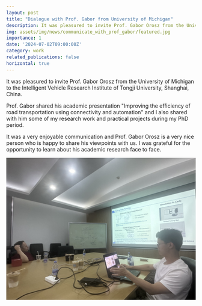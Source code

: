 ```yaml
---
layout: post
title: "Dialogue with Prof. Gabor from University of Michigan"
description: It was pleasured to invite Prof. Gabor Orosz from the University of Michigan to Tongji University.
img: assets/img/news/communicate_with_prof_gabor/featured.jpg
importance: 1
date: '2024-07-02T09:00:00Z'
category: work
related_publications: false
horizontal: true
---
```



It was pleasured to invite Prof. Gabor Orosz from the University of Michigan to the Intelligent Vehicle Research Institute of Tongji University, Shanghai, China. 

Prof. Gabor shared his academic presentation "Improving the efficiency of road transportation using connectivity and automation" and I also shared with him some of my research work and practical projects during my PhD period. 

It was a very enjoyable communication and Prof. Gabor Orosz is a very nice person who is happy to share his viewpoints with us. I was grateful for the opportunity to learn about his academic research face to face.

![png](/assets/img/news/communicate_with_prof_gabor/communication.png) 